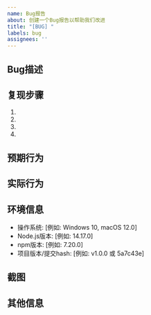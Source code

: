 ```yaml
---
name: Bug报告
about: 创建一个Bug报告以帮助我们改进
title: "[BUG] "
labels: bug
assignees: ''
---
```


## Bug描述

<!-- 请清晰简洁地描述该Bug -->

## 复现步骤

<!-- 如何复现该问题: -->
1. 
2. 
3. 
4. 

## 预期行为

<!-- 请描述您预期应该发生的行为 -->

## 实际行为

<!-- 请描述实际发生的行为 -->

## 环境信息

- 操作系统: [例如: Windows 10, macOS 12.0]
- Node.js版本: [例如: 14.17.0]
- npm版本: [例如: 7.20.0]
- 项目版本/提交hash: [例如: v1.0.0 或 5a7c43e]

## 截图

<!-- 如果适用，请添加截图以帮助解释您的问题 -->

## 其他信息

<!-- 任何其他与问题相关的信息 --> 